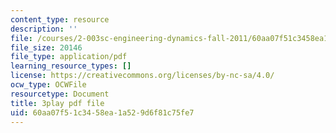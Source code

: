 ```yaml
---
content_type: resource
description: ''
file: /courses/2-003sc-engineering-dynamics-fall-2011/60aa07f51c3458ea1a529d6f81c75fe7_zlbbbA5Uuu8.pdf
file_size: 20146
file_type: application/pdf
learning_resource_types: []
license: https://creativecommons.org/licenses/by-nc-sa/4.0/
ocw_type: OCWFile
resourcetype: Document
title: 3play pdf file
uid: 60aa07f5-1c34-58ea-1a52-9d6f81c75fe7
---
```

